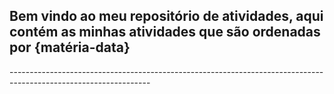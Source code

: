 <h2>Bem vindo ao meu repositório de atividades, aqui contém as minhas atividades que são ordenadas por {matéria-data}</h2>
-----------------------------------------------------------------------------------------------------------------
